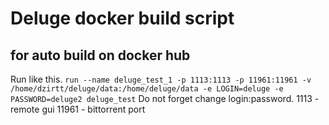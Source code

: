 # Deluge docker build script #
## for auto build on docker hub ##

Run like this. 
```run --name deluge_test_1 -p 1113:1113 -p 11961:11961 -v /home/dzirtt/deluge/data:/home/deluge/data -e LOGIN=deluge -e PASSWORD=deluge2 deluge_test```
Do not forget change login:password.
1113 - remote gui
11961 - bittorrent port